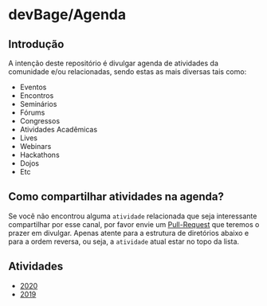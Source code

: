 # devBage/Agenda

## Introdução

A intenção deste repositório é divulgar agenda de atividades da comunidade e/ou relacionadas, sendo estas as mais diversas tais como:
- Eventos
- Encontros
- Seminários
- Fórums
- Congressos
- Atividades Acadêmicas
- Lives
- Webinars
- Hackathons
- Dojos
- Etc

## Como compartilhar atividades na agenda?

Se você não encontrou alguma `atividade` relacionada que seja interessante compartilhar por esse canal, por favor envie um [Pull-Request](https://help.github.com/pt/github/collaborating-with-issues-and-pull-requests/creating-a-pull-request) que teremos o prazer em divulgar. Apenas atente para a estrutura de diretórios abaixo e para a ordem reversa, ou seja, a `atividade` atual estar no topo da lista.

## Atividades

- [2020](2020/agenda.md)
- [2019](2019/agenda.md)